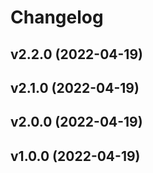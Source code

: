 # Changelog

<!--next-version-placeholder-->

## v2.2.0 (2022-04-19)


## v2.1.0 (2022-04-19)


## v2.0.0 (2022-04-19)


## v1.0.0 (2022-04-19)

